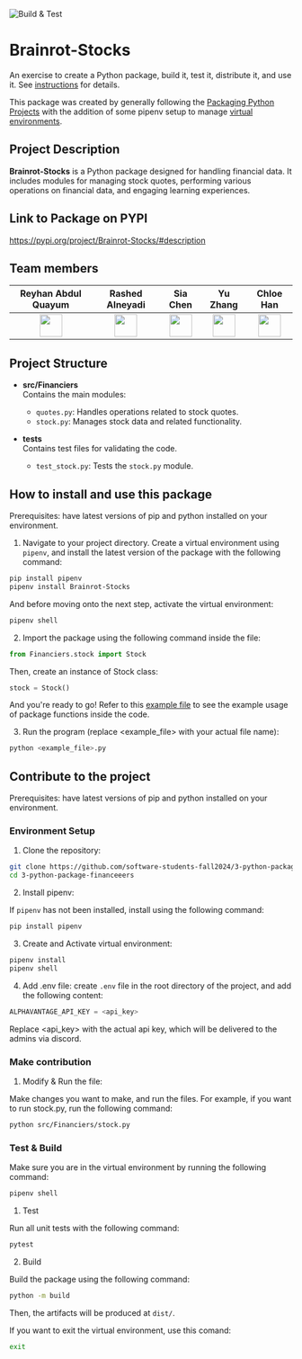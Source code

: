 ![Build & Test](https://github.com/software-students-fall2024/3-python-package-financeeers/actions/workflows/python-package.yml/badge.svg)

# Brainrot-Stocks


An exercise to create a Python package, build it, test it, distribute it, and use it. See [instructions](./instructions.md) for details.

This package was created by generally following the [Packaging Python Projects](https://packaging.python.org/en/latest/tutorials/packaging-projects/) with the addition of some pipenv setup to manage [virtual environments](https://packaging.python.org/en/latest/tutorials/managing-dependencies/).

## Project Description

**Brainrot-Stocks** is a Python package designed for handling financial data. It includes modules for managing stock quotes, performing various operations on financial data, and engaging learning experiences.

## Link to Package on PYPI

https://pypi.org/project/Brainrot-Stocks/#description

## Team members

|Reyhan Abdul Quayum|Rashed Alneyadi|Sia Chen|Yu Zhang|Chloe Han|
|:--:|:--:|:--:|:--:|:--:|
|<a href='https://github.com/reyhanquayum'><img src='https://avatars.githubusercontent.com/u/115737572?v=4' width='40px'/></a>|<a href='https://github.com/brshood'><img src='https://avatars.githubusercontent.com/u/133962779?v=4' width='40px'/></a>|<a href='https://github.com/MambiChen'><img src='https://avatars.githubusercontent.com/u/122314736?v=4' width='40px'/></a>|<a href='https://github.com/yz7669'><img src='https://avatars.githubusercontent.com/u/180553323?v=4' width='40px'/></a>|<a href='https://github.com/jh7316'><img src='https://avatars.githubusercontent.com/u/95545960?s=88&v=4' width='40px'/></a>|


## Project Structure


- **src/Financiers**  
  Contains the main modules:
  - `quotes.py`: Handles operations related to stock quotes.
  - `stock.py`: Manages stock data and related functionality.
  
- **tests**  
  Contains test files for validating the code.
  - `test_stock.py`: Tests the `stock.py` module.

## How to install and use this package
Prerequisites: have latest versions of pip and python installed on your environment.

1. Navigate to your project directory.
Create a virtual environment using `pipenv`, and install the latest version of the package with the following command:
 
```bash
pip install pipenv
pipenv install Brainrot-Stocks
```
And before moving onto the next step, activate the virtual environment: 

```bash
pipenv shell
```

2. Import the package using the following command inside the file:
```python
from Financiers.stock import Stock
```
Then, create an instance of Stock class:

```python
stock = Stock()
```

And you're ready to go!
Refer to this [example file](https://github.com/software-students-fall2024/3-python-package-financeeers/blob/main/example_usage.py) to see the example usage of package functions inside the code.

3. Run the program (replace <example_file> with your actual file name):
```bash
python <example_file>.py
```

## Contribute to the project
Prerequisites: have latest versions of pip and python installed on your environment.

### Environment Setup

1. Clone the repository:
  ```bash
  git clone https://github.com/software-students-fall2024/3-python-package-financeeers.git
  cd 3-python-package-financeeers
```

2. Install pipenv:

If `pipenv` has not been installed, install using the following command:
```bash
pip install pipenv
```

3. Create and Activate virtual environment:
```bash
pipenv install
pipenv shell
```

4. Add .env file:
create `.env` file in the root directory of the project, and add the following content:
```python
ALPHAVANTAGE_API_KEY = <api_key>
```
Replace <api_key> with the actual api key, which will be delivered to the admins via discord.

### Make contribution
1. Modify & Run the file:

Make changes you want to make, and run the files. For example, if you want to run stock.py, run the following command:
```bash
python src/Financiers/stock.py
```

### Test & Build
Make sure you are in the virtual environment by running the following command:
```bash
pipenv shell
```
1. Test

Run all unit tests with the following command:
```bash
pytest
```

2. Build

Build the package using the following command:
```bash
python -m build
```
Then, the artifacts will be produced at  `dist/`.

If you want to exit the virtual environment, use this comand:
```bash
exit
```
